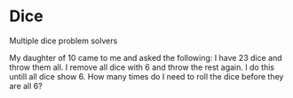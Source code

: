 # Dice
Multiple dice problem solvers

My daughter of 10 came to me and asked the following: I have 23 dice and throw them all. I remove all dice with 6 and throw the rest again. I do this untill all dice show 6. How many times do I need to roll the dice before they are all 6?
